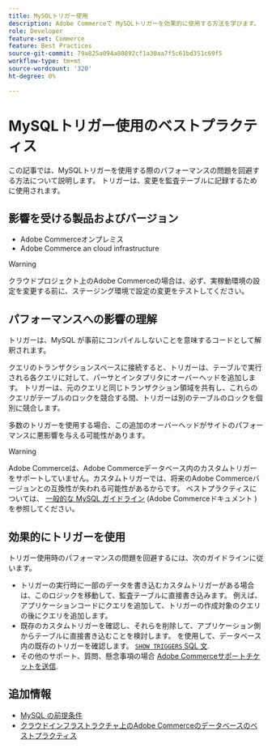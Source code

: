 ```yaml
---
title: MySQLトリガー使用
description: Adobe Commerceで MySQLトリガーを効果的に使用する方法を学びます。
role: Developer
feature-set: Commerce
feature: Best Practices
source-git-commit: 79a825a094a80892cf1a30aa7f5c61bd351c69f5
workflow-type: tm+mt
source-wordcount: '320'
ht-degree: 0%

---
```



# MySQLトリガー使用のベストプラクティス

この記事では、MySQLトリガーを使用する際のパフォーマンスの問題を回避する方法について説明します。 トリガーは、変更を監査テーブルに記録するために使用されます。

## 影響を受ける製品およびバージョン

- Adobe Commerceオンプレミス
- Adobe Commerce an cloud infrastructure

>[!WARNING]
>
>クラウドプロジェクト上のAdobe Commerceの場合は、必ず、実稼動環境の設定を変更する前に、ステージング環境で設定の変更をテストしてください。

## パフォーマンスへの影響の理解

トリガーは、MySQL が事前にコンパイルしないことを意味するコードとして解釈されます。

クエリのトランザクションスペースに接続すると、トリガーは、テーブルで実行される各クエリに対して、パーサとインタプリタにオーバーヘッドを追加します。 トリガーは、元のクエリと同じトランザクション領域を共有し、これらのクエリがテーブルのロックを競合する間、トリガーは別のテーブルのロックを個別に競合します。

多数のトリガーを使用する場合、この追加のオーバーヘッドがサイトのパフォーマンスに悪影響を与える可能性があります。

>[!WARNING]
>
>Adobe Commerceは、Adobe Commerceデータベース内のカスタムトリガーをサポートしていません。カスタムトリガーでは、将来のAdobe Commerceバージョンとの互換性が失われる可能性があるからです。 ベストプラクティスについては、 [一般的な MySQL ガイドライン](../../../installation/prerequisites/database/mysql.md) (Adobe Commerceドキュメント ) を参照してください。

## 効果的にトリガーを使用

トリガー使用時のパフォーマンスの問題を回避するには、次のガイドラインに従います。

- トリガーの実行時に一部のデータを書き込むカスタムトリガーがある場合は、このロジックを移動して、監査テーブルに直接書き込みます。 例えば、アプリケーションコードにクエリを追加して、トリガーの作成対象のクエリの後にクエリを追加します。
- 既存のカスタムトリガーを確認し、それらを削除して、アプリケーション側からテーブルに直接書き込むことを検討します。 を使用して、データベース内の既存のトリガーを確認します。 [`SHOW TRIGGERS` SQL 文](https://dev.mysql.com/doc/refman/8.0/en/show-triggers.html).
- その他のサポート、質問、懸念事項の場合 [Adobe Commerceサポートチケットを送信](https://experienceleague.adobe.com/docs/commerce-knowledge-base/kb/help-center-guide/magento-help-center-user-guide.html?#submit-ticket).

## 追加情報

- [MySQL の前提条件](../../../installation/prerequisites/database/mysql.md)
- [クラウドインフラストラクチャ上のAdobe Commerceのデータベースのベストプラクティス](database-on-cloud.md)
